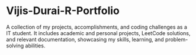 # Vijis-Durai-R-Portfolio
A collection of my projects, accomplishments, and coding challenges as a IT student. It includes academic and personal projects, LeetCode solutions, and relevant documentation, showcasing my skills, learning, and problem-solving abilities.
